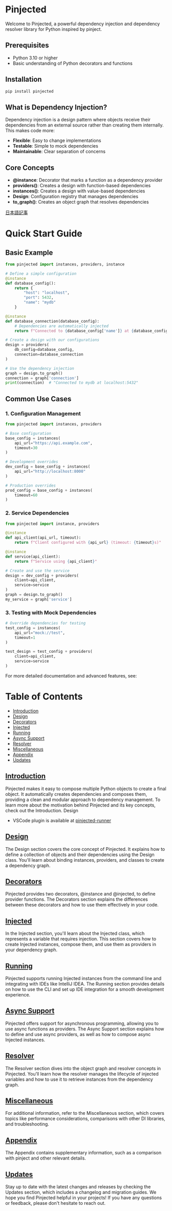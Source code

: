 


# Pinjected
Welcome to Pinjected, a powerful dependency injection and dependency resolver library for Python inspired by pinject.

## Prerequisites
- Python 3.10 or higher
- Basic understanding of Python decorators and functions

## Installation
```bash
pip install pinjected
```

## What is Dependency Injection?
Dependency injection is a design pattern where objects receive their dependencies from an external source rather than creating them internally. This makes code more:
- **Flexible**: Easy to change implementations
- **Testable**: Simple to mock dependencies
- **Maintainable**: Clear separation of concerns

## Core Concepts
- **@instance**: Decorator that marks a function as a dependency provider
- **providers()**: Creates a design with function-based dependencies
- **instances()**: Creates a design with value-based dependencies
- **Design**: Configuration registry that manages dependencies
- **to_graph()**: Creates an object graph that resolves dependencies

[日本語記事](https://zenn.dev/proboscis/articles/4a10d26b13a940)

# Quick Start Guide

## Basic Example
```python
from pinjected import instances, providers, instance

# Define a simple configuration
@instance
def database_config():
    return {
        "host": "localhost",
        "port": 5432,
        "name": "mydb"
    }

@instance
def database_connection(database_config):
    # Dependencies are automatically injected
    return f"Connected to {database_config['name']} at {database_config['host']}:{database_config['port']}"

# Create a design with our configurations
design = providers(
    db_config=database_config,
    connection=database_connection
)

# Use the dependency injection
graph = design.to_graph()
connection = graph['connection']
print(connection)  # "Connected to mydb at localhost:5432"
```

## Common Use Cases

### 1. Configuration Management
```python
from pinjected import instances, providers

# Base configuration
base_config = instances(
    api_url="https://api.example.com",
    timeout=30
)

# Development overrides
dev_config = base_config + instances(
    api_url="http://localhost:8000"
)

# Production overrides
prod_config = base_config + instances(
    timeout=60
)
```

### 2. Service Dependencies
```python
from pinjected import instance, providers

@instance
def api_client(api_url, timeout):
    return f"Client configured with {api_url} (timeout: {timeout}s)"

@instance
def service(api_client):
    return f"Service using {api_client}"

# Create and use the service
design = dev_config + providers(
    client=api_client,
    service=service
)
graph = design.to_graph()
my_service = graph['service']
```

### 3. Testing with Mock Dependencies
```python
# Override dependencies for testing
test_config = instances(
    api_url="mock://test",
    timeout=1
)

test_design = test_config + providers(
    client=api_client,
    service=service
)
```

For more detailed documentation and advanced features, see:

# Table of Contents

- [Introduction](docs_md/01_introduction.md)
- [Design](docs_md/02_design.md)
- [Decorators](docs_md/03_decorators.md)
- [Injected](docs_md/04_injected.md)
- [Running](docs_md/05_running.md)
- [Async Support](docs_md/06_async_support.md)
- [Resolver](docs_md/07_resolver.md)
- [Miscellaneous](docs_md/08_misc.md)
- [Appendix](docs_md/09_appendix.md)
- [Updates](docs_md/10_updates.md)

## [Introduction](docs_md/01_introduction.md)
Pinjected makes it easy to compose multiple Python objects to create a final object. It automatically creates dependencies and composes them, providing a clean and modular approach to dependency management. To learn more about the motivation behind Pinjected and its key concepts, check out the Introduction.
Design

- VSCode plugin is available at [pinjected-runner](https://marketplace.visualstudio.com/items?itemName=Proboscis.pinjected-runner)

## [Design](docs_md/02_design.md)
The Design section covers the core concept of Pinjected. It explains how to define a collection of objects and their dependencies using the Design class. You'll learn about binding instances, providers, and classes to create a dependency graph.

## [Decorators](docs_md/03_decorators.md)
Pinjected provides two decorators, @instance and @injected, to define provider functions. The Decorators section explains the differences between these decorators and how to use them effectively in your code.

## [Injected](docs_md/04_injected.md)
In the Injected section, you'll learn about the Injected class, which represents a variable that requires injection. This section covers how to create Injected instances, compose them, and use them as providers in your dependency graph.

## [Running](docs_md/05_running.md)
Pinjected supports running Injected instances from the command line and integrating with IDEs like IntelliJ IDEA. The Running section provides details on how to use the CLI and set up IDE integration for a smooth development experience.

## [Async Support](docs_md/06_async_support.md)
Pinjected offers support for asynchronous programming, allowing you to use async functions as providers. The Async Support section explains how to define and use async providers, as well as how to compose async Injected instances.

## [Resolver](docs_md/07_resolver.md)
The Resolver section dives into the object graph and resolver concepts in Pinjected. You'll learn how the resolver manages the lifecycle of injected variables and how to use it to retrieve instances from the dependency graph.

## [Miscellaneous](docs_md/08_misc.md)
For additional information, refer to the Miscellaneous section, which covers topics like performance considerations, comparisons with other DI libraries, and troubleshooting.

## [Appendix](docs_md/09_appendix.md)
The Appendix contains supplementary information, such as a comparison with pinject and other relevant details.

## [Updates](docs_md/10_updates.md)
Stay up to date with the latest changes and releases by checking the Updates section, which includes a changelog and migration guides.
We hope you find Pinjected helpful in your projects! If you have any questions or feedback, please don't hesitate to reach out.

